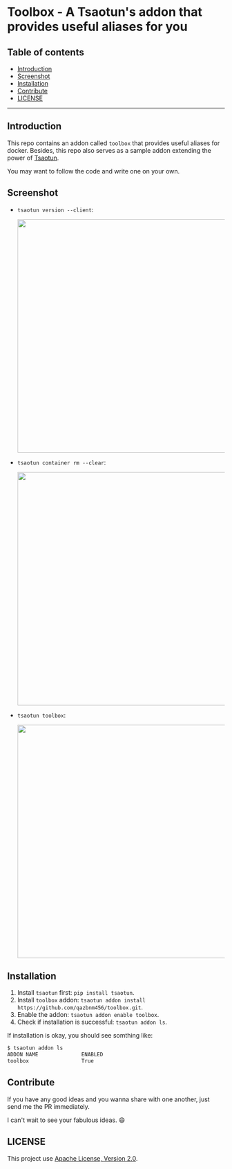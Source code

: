 # Toolbox - A Tsaotun's addon that provides useful aliases for you

## **Table of contents**

* [Introduction](#intro)
* [Screenshot](#screenshot)
* [Installation](#install)
* [Contribute](#contribute)
* [LICENSE](#license)

---------------------------------------

<a name="intro"></a>
## Introduction

This repo contains an addon called `toolbox` that provides useful aliases for docker. Besides, this repo also serves as a sample addon extending the power of [Tsaotun](https://github.com/qazbnm456/tsaotun).

You may want to follow the code and write one on your own.

<a name="screenshot"></a>
## Screenshot

- `tsaotun version --client`:

    <img src="http://i.imgur.com/bndEkbo.png" width="540">

- `tsaotun container rm --clear`:

    <img src="http://i.imgur.com/lzBeefr.png" width="540">

- `tsaotun toolbox`:

    <img src="http://i.imgur.com/P3TuZpt.png" width="540">

<a name="install"></a>
## Installation

1. Install `tsaotun` first: `pip install tsaotun`.
2. Install `toolbox` addon: `tsaotun addon install https://github.com/qazbnm456/toolbox.git`.
3. Enable the addon: `tsaotun addon enable toolbox`.
4. Check if installation is successful: `tsaotun addon ls`.

If installation is okay, you should see somthing like:

```bash
$ tsaotun addon ls
ADDON NAME              ENABLED
toolbox                 True
```

<a name="contribute"></a>
## Contribute

If you have any good ideas and you wanna share with one another, just send me the PR immediately.

I can't wait to see your fabulous ideas. :smile:

<a name="license"></a>
## LICENSE

This project use [Apache License, Version 2.0](LICENSE).
